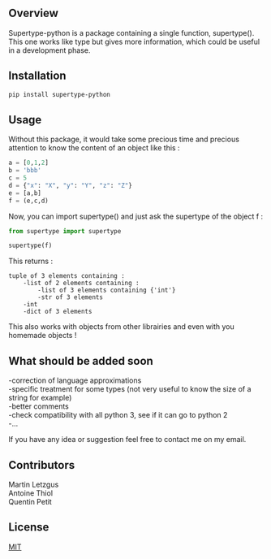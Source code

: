 ## Overview

Supertype-python is a package containing a single function, supertype(). This one works like type but gives more information, which could be useful in a development phase.

## Installation

```bash
pip install supertype-python
```

## Usage

Without this package, it would take some precious time and precious attention to know the content of an object like this :

```python
a = [0,1,2]
b = 'bbb'
c = 5
d = {"x": "X", "y": "Y", "z": "Z"}
e = [a,b]
f = (e,c,d)
```
Now, you can import supertype() and just ask the supertype of the object f :
```python
from supertype import supertype

supertype(f)
```

This returns :

```
tuple of 3 elements containing :
    -list of 2 elements containing :
        -list of 3 elements containing {'int'}
        -str of 3 elements
    -int
    -dict of 3 elements
```

This also works with objects from other librairies and even with you homemade objects !


## What should be added soon

-correction of language approximations\
-specific treatment for some types (not very useful to know the size of a string for example)\
-better comments\
-check compatibility with all python 3, see if it can go to python 2\
-...

If you have any idea or suggestion feel free to contact me on my email.

## Contributors

Martin Letzgus\
Antoine Thiol\
Quentin Petit

## License
[MIT](https://choosealicense.com/licenses/mit/)
